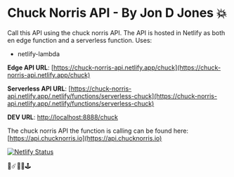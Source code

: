 # Chuck Norris API - By Jon D Jones 💥

Call this API using the chuck norris API.  The API is hosted in Netlify as both en edge function and a serverless function.    Uses:

- netlify-lambda

**Edge API URL**: [https://chuck-norris-api.netlify.app/chuck](https://chuck-norris-api.netlify.app/chuck)

**Serverless API URL**: [https://chuck-norris-api.netlify.app/.netlify/functions/serverless-chuck](https://chuck-norris-api.netlify.app/.netlify/functions/serverless-chuck)

**DEV URL**: [http://localhost:8888/chuck](http://localhost:8888/chuck)

The chuck norris API the function is calling can be found here: [https://api.chucknorris.io](https://api.chucknorris.io)

[![Netlify Status](https://api.netlify.com/api/v1/badges/9869fe9e-1cf8-4766-9ad7-ce4738928d37/deploy-status)](https://app.netlify.com/sites/chuck-norris-api/deploys)

👾☄️👻👺🕹️
